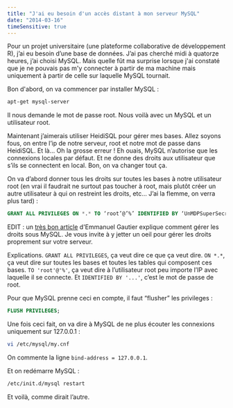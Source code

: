 ```yaml
---
title: "J'ai eu besoin d'un accès distant à mon serveur MySQL"
date: "2014-03-16"
timeSensitive: true
---
```


Pour un projet universitaire (une plateforme collaborative de développement R),
j’ai eu besoin d’une base de données. J’ai pas cherché midi à quatorze heures,
j’ai choisi MySQL. Mais quelle fût ma surprise lorsque j'ai constaté que je ne
pouvais pas m'y connecter à partir de ma machine mais uniquement à partir de
celle sur laquelle MySQL tournait.

<span class="more"></span>

Bon d'abord, on va commencer par installer MySQL :

```bash
apt-get mysql-server
```

Il nous demande le mot de passe root. Nous voilà avec un MySQL et un
utilisateur root.

Maintenant j’aimerais utiliser HeidiSQL pour gérer mes bases. Allez soyons
fous, on entre l’ip de notre serveur, root et notre mot de passe dans HeidiSQL.
Et là… Oh la grosse erreur ! Eh ouais, MySQL n’autorise que les connexions
locales par défaut. Et ne donne des droits aux utilisateur que s’ils se
connectent en local. Bon, on va changer tout ça.

On va d’abord donner tous les droits sur toutes les bases à notre utilisateur
root (en vrai il faudrait ne surtout pas toucher à root, mais plutôt créer un
autre utilisateur à qui on restreint les droits, etc… J’ai la flemme, on verra
plus tard) :

```sql
GRANT ALL PRIVILEGES ON *.* TO ‘root’@’%’ IDENTIFIED BY ‘UnMDPSuperSecret’;
```

EDIT : un [très bon
article](http://blog.emmanuelgautier.fr/utilisateurs-et-privileges-sous-mysql.html)
d'Emmanuel Gautier explique comment gérer les droits sous MySQL. Je vous invite
à y jetter un oeil pour gérer les droits proprement sur votre serveur.

Explications. `GRANT ALL PRIVILEGES`, ça veut dire ce que ça veut dire. `ON *.*`, ça veut dire sur toutes les bases et toutes les tables qui composent ces
bases. `TO 'root'@'%'`, ça veut dire à l’utilisateur root peu importe l’IP avec
laquelle il se connecte. Et `IDENTIFIED BY '...'`, c’est le mot de passe de
root.

Pour que MySQL prenne ceci en compte, il faut “flusher” les privileges :

```sql
FLUSH PRIVILEGES;
```

Une fois ceci fait, on va dire à MySQL de ne plus écouter les connexions
uniquement sur 127.0.0.1 :

```bash
vi /etc/mysql/my.cnf
```

On commente la ligne `bind-address = 127.0.0.1`.

Et on redémarre MySQL :

```bash
/etc/init.d/mysql restart
```

Et voilà, comme dirait l’autre.
